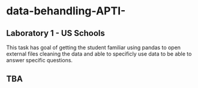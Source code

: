 # data-behandling-APTI-

## Laboratory 1 - US Schools
This task has goal of getting the student familiar using pandas to open external files cleaning the data and able to specificly use data to be able to answer specific questions.

## TBA